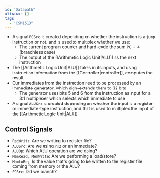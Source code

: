 ```yaml
---
id: "Datapath"
aliases: []
tags:
  - "CSM151B"
---
```


- A signal `PCSrc` is created depending on whether the instruction is a `jump`
  instruction or not, and is used to multiplex whether we use:
  - The current program counter and hard-code the sum `PC + 4` (branchless case)
  - The output of the [[Arithmetic Logic Unit|ALU]] as the next instruction
- The [[Arithmetic Logic Unit|ALU]] takes in its inputs, and using instruction
  information from the [[Controller|controller]], computes the result
- Our immediates from the instruction need to be processed by an immediate
  generator, which sign-extends them to 32 bits
  - The generator uses bits 5 and 6 from the instruction as input for a 3:1
    multiplexer which selects which immediate to use
- A signal `ALUSrc` is created depending on whether the input is a register or
  immediate-type instruction, and that is used to multiplex the input of the
  [[Arithmetic Logic Unit|ALU]]

## Control Signals

- `RegWrite`: Are we writing to register file?
- `ALUSrc`: Are we using `rs2` or an immediate?
- `ALUOp`: Which ALU operation are we doing?
- `MemRead, MemWrite`: Are we performing a load/store?
- `MemtoReg`: Is the value that's going to be written to the register file
  coming from memory or the ALU?
- `PCSrc`: Did we branch?
